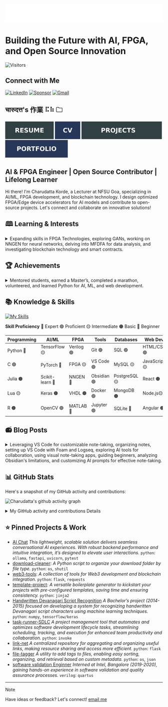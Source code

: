 ![SVG Banners](assets/profile_banner.svg)

# Building the Future with AI, FPGA, and Open Source Innovation

![Visitors](https://api.visitorbadge.io/api/visitors?path=https%3A%2F%2Fgithub.com%2Fcharudatta10&countColor=%23263759)

## Connect with Me

[![LinkedIn](https://img.shields.io/badge/linkedin-%230077B5.svg?style=for-the-badge&logo=linkedin&logoColor=white)](https://profile.indeed.com/p/charudattak-h04r448)
[![Sponsor](https://img.shields.io/badge/sponsor-30363D?style=for-the-badge&logo=GitHub-Sponsors&logoColor=#EA4AAA)](https://github.com/sponsors/charudatta10)
[![Gmail](https://img.shields.io/badge/Gmail-D14836?style=for-the-badge&logo=gmail&logoColor=white)](mailto:152109007c@gmail.com)

##  चारुदत्त's 作業 ⠯⠷ 🗀

[![Resume](assets/resume-100000.svg)](src/resume/resume.pdf)
[![CV](assets/cv-100000.svg)](src/cv/cv.pdf)
[![Project](assets/project-100000.svg)](src/resume/resume.pdf)
[![Portfolio](assets/portfolio-100000.svg)](src/cv/portfolio.pdf)  

## AI & FPGA Engineer | Open Source Contributor | Lifelong Learner

Hi there! I'm Charudatta Korde, a Lecturer at  NFSU Goa, specializing in AI/ML, FPGA development, and blockchain technology. I design optimized FPGA/Edge device accelerators for AI models and contribute to open-source projects. Let's connect and collaborate on innovative solutions!  

## 🕮 Learning & Interests

<details>

<summary>Expanding skills in FPGA Technologies, exploring GANs, working on NNGEN for neural networks, delving into MFDFA for data analysis, and investigating blockchain technology and smart contracts.</summary>
- **FPGA Technologies**: Expanding my knowledge and skills in Field-Programmable Gate Arrays.  
- **GANs**: Exploring advanced AI models and their applications.  
- **NNGEN**: Working on Python-to-edge flow for deploying neural networks.  
- **MFDFA**: Delving into complex data analysis techniques.  
- **Blockchain**: Investigating blockchain technology and smart contracts.  
</details>

## 🏆 Achievements

<details>

<summary>Mentored students, earned a Master’s, completed a marathon, volunteered, and learned Python for AI, ML, and web development.</summary>

- 🏅 **Professional Milestones**: Mentored six students to complete their master theses in 2025.  
- 🎓 **Academic Success**: Earned a Master’s degree in Microelectronics in 2017.  
- 🏃 **Personal Triumphs**: Completed a 5 km run in the RG Marathon 2024.  
- 🤝 **Community Involvement**: Volunteered with UNICEF and Swachh Bharat Mission 2015-17.  
- 🐍 **Skill Development**: Learned Python for AI, ML, and web development 2017 onwards.  

</details>
  
## 📚 Knowledge & Skills

[![My Skills](https://skillicons.dev/icons?i=anaconda,devto,django,flask,git,github,gmail,html,instagram,latex,linkedin,markdown,matlab,neovim,tensorflow,windows,vscode,vscodium,pytorch,alpinejs,c,julia,lua,octave,obsidian,raspberrypi,python,processing,powershell,postgresql,postman,sqlite,svg,scikitlearn,solidity,redis&theme=dark&perline=18)](https://skillicons.dev)

**Skill Proficiency** 🔵 Expert 🟢 Proficient 🟡 Intermediate 🟠 Basic 🔴 Beginner

| **Programming** | **AI/ML**          | **FPGA**      | **Tools**      | **Databases**    | **Web Dev**      |
|-------------|----------------|-----------|------------|--------------|--------------|
| Python 🔵    | TensorFlow 🟡   | Verilog 🟢 | Git 🟢      | SQL 🟢        | HTML/CSS 🟢   |
| C 🟢         | PyTorch 🔵      | FPGA 🟡    | VS Code 🟢  | MySQL 🟡      | JavaScript 🟡 |
| Julia 🟠     | Scikit-learn 🔴 | NNGEN 🔵   | Obsidian 🟢 | PostgreSQL 🟡 | React 🟠      |
| Lua 🟡      | Keras 🟠        | VHDL 🟠    | Docker 🟢   | MongoDB 🟠    | Node.js🟡     |
| R 🟠         | OpenCV 🟢       | MATLAB 🔴  | Jupyter 🟢  | SQLite 🔵     | Angular 🟠    |

<!-- $${\color{orange}Verilog \space \color{blue}FPGA \space \color{orange}Phi-3:7B \space \color{blue}Gemma-2:2B \space \color{orange}Mistral \space \color{blue}Ollama \space \color{orange}Crewai }$$   -->

## 📻 Blog Posts

<details>

<summary>Leveraging VS Code for customizable note-taking, organizing notes, setting up VS Code with Foam and Logseq, exploring AI tools for collaboration, using visual note-taking apps, guiding beginners, analyzing Obsidian's limitations, and customizing AI prompts for effective note-taking.</summary>
- [VS Code for Note-Taking](https://dev.to/charudatta10/vs-code-for-note-taking-324b)*Leveraging VS Code as a versatile tool for efficient and customizable digital note-taking.*
- [Organization schemes for note taking](https://dev.to/charudatta10/organization-schemes-for-note-taking-j18) *Effective strategies and frameworks to organize your notes for better productivity and knowledge management.*
- [Vscode setup with Foam and Logseq for Digital Note Taking](https://dev.to/charudatta10/vscode-setup-with-foam-and-logseq-for-digital-note-taking-2953) *A guide to setting up VS Code with Foam and Logseq for seamless and interconnected digital note-taking.*
- [Collaborative Note-Taking with AI: Tools that Facilitate Teamwork and Knowledge Sharing](https://dev.to/charudatta10/collaborative-note-taking-with-ai-tools-that-facilitate-teamwork-and-knowledge-sharing-2i3p) *Exploring AI-powered tools that enhance collaboration and knowledge sharing in team-based note-taking.*
- [Visual Note-Taking Apps: Unleashing Creativity with AI-Driven Mind Maps and Doodles](https://dev.to/charudatta10/visual-note-taking-apps-unleashing-creativity-with-ai-driven-mind-maps-and-doodles-hfp)
- [Introduction to Digital Note-Taking: A Beginner's Guide](https://dev.to/charudatta10/introduction-to-digital-note-taking-a-beginners-guide-9p2) *A comprehensive guide for beginners to start their journey into efficient and organized digital note-taking.*
- [Why Obsidian Falls Short as a Note-Taking Tool](https://dev.to/charudatta10/why-obsidian-falls-short-as-a-note-taking-tool-3ef2) *A critical analysis of Obsidian's limitations and alternative approaches for effective note-taking.*
- [Customizing AI Prompts for Note-Taking: Tips for Tailoring Your AI-Generated Prompts](https://charudatta10.github.io/myblog/blog/index.html) *Practical tips to customize AI prompts for personalized and effective note-taking experiences.*

</details>
  
## 📊 GitHub Stats

Here's a snapshot of my GitHub activity and contributions: 

![Charudatta's github activity graph](https://github-readme-activity-graph.vercel.app/graph?username=charudatta10&theme=onedark)

<details>

<summary>My GitHub activity and contributions Details</summary>

| ![Charudatta Korde trophies](https://github-profile-trophy.vercel.app/?username=charudatta10&row=2&column=3&theme=onedark)| ![Charudatta Korde readme status](https://github-readme-stats.vercel.app/api?username=charudatta10&locale=en&theme=onedark&include_all_commits=true&rank_icon=github) |
| -- | -- |
| ![Charudatta Korde languages used](https://github-readme-stats.vercel.app/api/top-langs?username=charudatta10&show_icons=true&locale=en&layout=compact&theme=onedark) | ![Charudatta Korde GitHub Streak](https://github-readme-streak-stats.herokuapp.com/?user=charudatta10&theme=onedark&border_radius=10) |

| ![GitHub WidgetBox](https://github-widgetbox.vercel.app/api/profile?username=charudatta10&data=followers,repositories,stars,commits&theme=onedark) | ![Moon.svg](https://moon-svg.minung.dev/moon.svg?theme=basic) |
|  - | - |

</details>

## ⭐ Pinned Projects & Work

- [AI Chat](https://github.com/charudatta10/ai_chat) *This lightweight, scalable solution delivers seamless conversational AI experiences. With robust backend performance and intuitive integration, it’s designed to elevate user interactions.* `python`: `ollama`, `fastapi`, `uvicorn`, `pytest`
- [download-cleaner](https://github.com/charudatta10/download-cleaner): *A Python script to organize your download folder by file type.*  `python`: `os`, `shutil`
- [web3-tools](https://github.com/charudatta10/web3-tools): *A collection of tools for Web3 development and blockchain integration.*  `python`: `flask`, `requests`
- [template-project](template-project): *A versatile boilerplate generator to kickstart your projects with pre-configured templates, saving time and ensuring consistency.* `python`: `jinja2`
- [Handwritten Devanagari Script Recognition](https://github.com/charudatta10/devanagari-handwriting-recognizer) *A Bachelor’s project (2014-2015) focused on developing a system for recognizing handwritten Devanagari script characters using machine learning techniques.* `python`: `numpy`, `tensorflow/keras`
- [task-runner-SDLC](https://github.com/charudatta10/task-runner-SDLC) *A project management tool that automates and optimizes software development lifecycle tasks, streamlining scheduling, tracking, and execution for enhanced team productivity and collaboration.* `python`: `invoke`
- [link-net](https://github.com/charudatta10/link-net) *A centralized repository for aggregating and organizing useful links, making resource sharing and access more efficient.*  `python`: `flask`
- [file-tagger](https://github.com/charudatta10/file-tagger) *A utility to add tags to files, enabling easy sorting, organizing, and retrieval based on custom metadata.* `python`: `os`, `json`
- [software validation Enginner](https://intel.com) *Interned at Intel, Bangalore (2019-2020), gaining hands-on experience in software validation and quality assurance processes.* `verilog`: `quartus`


---

>[!Note]  
> Have ideas or feedback? Let's connect! [email me](mailto:152109007c@gmail.com)
